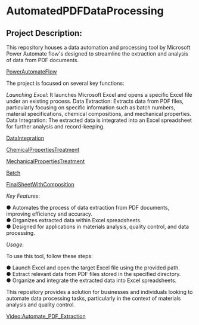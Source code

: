 # AutomatedPDFDataProcessing

## Project Description:

This repository houses a data automation and processing tool by Microsoft Power Automate flow's designed to streamline the extraction and analysis of data from PDF documents. 

[PowerAutomateFlow](https://drive.google.com/uc?id=1yIXwyBZd62ai6QvIX-pXnaPVjjw-JGSm)

The project is focused on several key functions:

_Launching Excel_: It launches Microsoft Excel and opens a specific Excel file under an existing process.
Data Extraction: Extracts data from PDF files, particularly focusing on specific information such as batch numbers, material specifications, chemical compositions, and mechanical properties.
Data Integration: The extracted data is integrated into an Excel spreadsheet for further analysis and record-keeping.

[DataIntegration](https://drive.google.com/uc?id=1rXk1Fd4DPJJOaqX8SRMqX-gAaiXAAB-W)

[ChemicalPropertiesTreatment](https://drive.google.com/uc?id=17CSJQW6IxkvmyWpsOGefQGqu-tVkPGBx)

[MechanicalPropertiesTreatment](https://drive.google.com/uc?id=16yAGsRI35o_GzZ7-z2vW5bqJ9TiiOT_W)

[Batch](https://drive.google.com/uc?id=1_FtWrGj3Gxs5O2DOZMJLXi8igUqz3eiw)

[FinalSheetWithComposition](https://drive.google.com/uc?id=1YGF-9bFxnn8zbo8W_GyNwJFJyiZitca5)

_Key Features_:

● Automates the process of data extraction from PDF documents, improving efficiency and accuracy.  
● Organizes extracted data within Excel spreadsheets.  
● Designed for applications in materials analysis, quality control, and data processing.  

_Usage_:

To use this tool, follow these steps:

● Launch Excel and open the target Excel file using the provided path.  
● Extract relevant data from PDF files stored in the specified directory.  
● Organize and integrate the extracted data into Excel spreadsheets.  

This repository provides a solution for businesses and individuals looking to automate data processing tasks, particularly in the context of materials analysis and quality control.

[Video:Automate_PDF_Extraction](https://drive.google.com/uc?id=1Us-fCS5JMoAGuvLoH3st7kRqaUpvzoAb)


